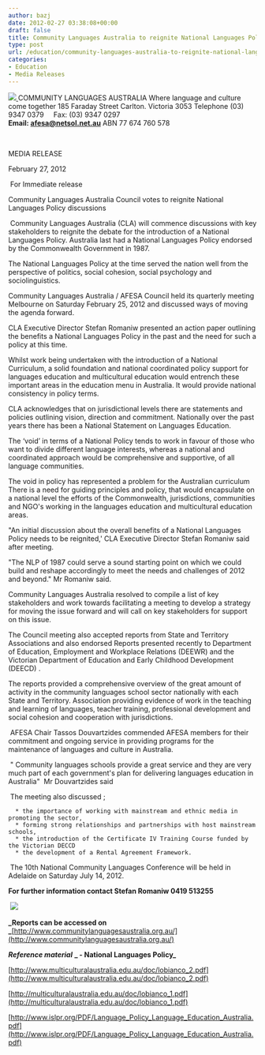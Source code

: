 ```yaml
---
author: bazj
date: 2012-02-27 03:38:08+00:00
draft: false
title: Community Languages Australia to reignite National Languages Policy debate
type: post
url: /education/community-languages-australia-to-reignite-national-languages-policy-debate/
categories:
- Education
- Media Releases
---
```


[![](http://www.ozeukes.com/wp-content/uploads/2012/02/Community-languages_thumbnail1.jpg)
](http://www.ozeukes.com/wp-content/uploads/2012/02/Community-languages_thumbnail1.jpg)COMMUNITY LANGUAGES AUSTRALIA
Where language and culture come together
185 Faraday Street Carlton. Victoria 3053
Telephone (03) 9347 0379     Fax: (03) 9347 0297\
**Email: afesa@netsol.net.au**
ABN 77 674 760 578








 




MEDIA RELEASE






February 27, 2012

 For Immediate release




Community Languages Australia Council votes to reignite National Languages Policy discussions


 Community Languages Australia (CLA) will commence discussions with key stakeholders to reignite the debate for the introduction of a National Languages Policy. Australia last had a National Languages Policy endorsed by the Commonwealth Government in 1987.

The National Languages Policy at the time served the nation well from the perspective of politics, social cohesion, social psychology and sociolinguistics.

Community Languages Australia / AFESA Council held its quarterly meeting Melbourne on Saturday February 25, 2012 and discussed ways of moving the agenda forward.

CLA Executive Director Stefan Romaniw presented an action paper outlining the benefits a National Languages Policy in the past and the need for such a policy at this time.

Whilst work being undertaken with the introduction of a National Curriculum, a solid foundation and national coordinated policy support for languages education and multicultural education would entrench these important areas in the education menu in Australia. It would provide national consistency in policy terms.

CLA acknowledges that on jurisdictional levels there are statements and policies outlining vision, direction and commitment. Nationally over the past years there has been a National Statement on Languages Education.

The ‘void’ in terms of a National Policy tends to work in favour of those who want to divide different language interests, whereas a national and coordinated approach would be comprehensive and supportive, of all language communities.

The void in policy has represented a problem for the Australian curriculum There is a need for guiding principles and policy, that would encapsulate on a national level the efforts of the Commonwealth, jurisdictions, communities and NGO's working in the languages education and multicultural education areas.

"An initial discussion about the overall benefits of a National Languages Policy needs to be reignited,' CLA Executive Director Stefan Romaniw said after meeting.

"The NLP of 1987 could serve a sound starting point on which we could build and reshape accordingly to meet the needs and challenges of 2012 and beyond." Mr Romaniw said.

Community Languages Australia resolved to compile a list of key stakeholders and work towards facilitating a meeting to develop a strategy for moving the issue forward and will call on key stakeholders for support on this issue.

The Council meeting also accepted reports from State and Territory Associations and also endorsed Reports presented recently to Department of Education, Employment and Workplace Relations (DEEWR) and the Victorian Department of Education and Early Childhood Development (DEECD) .

The reports provided a comprehensive overview of the great amount of activity in the community languages school sector nationally with each State and Territory. Association providing evidence of work in the teaching and learning of languages, teacher training, professional development and social cohesion and cooperation with jurisdictions.

 AFESA Chair Tassos Douvartzides commended AFESA members for their commitment and ongoing service in providing programs for the maintenance of languages and culture in Australia.

 " Community languages schools provide a great service and they are very much part of each government's plan for delivering languages education in Australia"  Mr Douvartzides said

 The meeting also discussed ;



	  * the importance of working with mainstream and ethnic media in promoting the sector,
	  * forming strong relationships and partnerships with host mainstream schools,
	  * the introduction of the Certificate IV Training Course funded by the Victorian DECCD
	  * the development of a Rental Agreement Framework.

 The 10th National Community Languages Conference will be held in Adelaide on Saturday July 14, 2012.




**For further information contact Stefan Romaniw 0419 513255**


 [![](http://www.ozeukes.com/wp-content/uploads/2012/02/photo-21.jpg)
](http://www.ozeukes.com/wp-content/uploads/2012/02/photo-21.jpg)

**_Reports can be accessed on _**[http://www.communitylanguagesaustralia.org.au/](http://www.communitylanguagesaustralia.org.au/)



**_Reference material_** **_ - National Languages Policy_**

[http://www.multiculturalaustralia.edu.au/doc/lobianco_2.pdf](http://www.multiculturalaustralia.edu.au/doc/lobianco_2.pdf)

[http://multiculturalaustralia.edu.au/doc/lobianco_1.pdf](http://multiculturalaustralia.edu.au/doc/lobianco_1.pdf)

[http://www.islpr.org/PDF/Language_Policy_Language_Education_Australia.pdf](http://www.islpr.org/PDF/Language_Policy_Language_Education_Australia.pdf)


